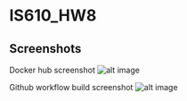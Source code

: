 # IS610_HW8

## Screenshots
Docker hub screenshot
![alt image](./Screenshot%202024-04-06%20at%2011.18.20%E2%80%AFPM.png)

Github workflow build screenshot
![alt image](./Screenshot%202024-04-06%20at%2011.21.45%E2%80%AFPM.png)